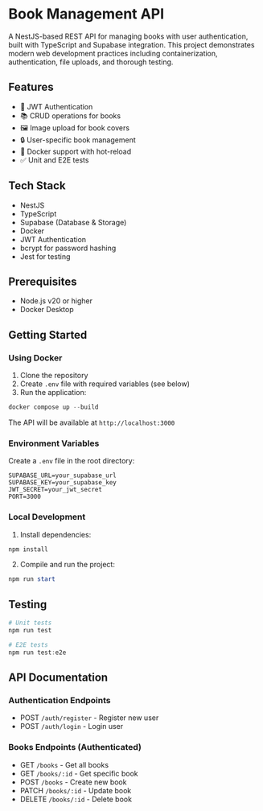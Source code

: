 # Book Management API

A NestJS-based REST API for managing books with user authentication, built with TypeScript and Supabase integration. This project demonstrates modern web development practices including containerization, authentication, file uploads, and thorough testing.

## Features

- 🔐 JWT Authentication
- 📚 CRUD operations for books
- 🖼️ Image upload for book covers
- 🔒 User-specific book management
- 🐳 Docker support with hot-reload
- ✅ Unit and E2E tests

## Tech Stack

- NestJS
- TypeScript
- Supabase (Database & Storage)
- Docker
- JWT Authentication
- bcrypt for password hashing
- Jest for testing

## Prerequisites

- Node.js v20 or higher
- Docker Desktop

## Getting Started

### Using Docker

1. Clone the repository
2. Create `.env` file with required variables (see below)
3. Run the application:

```powershell
docker compose up --build
```

The API will be available at `http://localhost:3000`

### Environment Variables

Create a `.env` file in the root directory:

```env
SUPABASE_URL=your_supabase_url
SUPABASE_KEY=your_supabase_key
JWT_SECRET=your_jwt_secret
PORT=3000
```

### Local Development

1. Install dependencies:

```powershell
npm install
```

2. Compile and run the project:

```powershell
npm run start
```

## Testing

```powershell
# Unit tests
npm run test

# E2E tests
npm run test:e2e
```

## API Documentation

### Authentication Endpoints

- POST `/auth/register` - Register new user
- POST `/auth/login` - Login user

### Books Endpoints (Authenticated)

- GET `/books` - Get all books
- GET `/books/:id` - Get specific book
- POST `/books` - Create new book
- PATCH `/books/:id` - Update book
- DELETE `/books/:id` - Delete book
